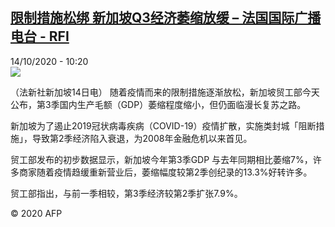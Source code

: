 <!--1602669316000-->
[限制措施松绑 新加坡Q3经济萎缩放缓 – 法国国际广播电台 - RFI](http://www.rfi.fr//cn/contenu/20201014-%E9%99%90%E5%88%B6%E6%8E%AA%E6%96%BD%E6%9D%BE%E7%BB%91-%E6%96%B0%E5%8A%A0%E5%9D%A1q3%E7%BB%8F%E6%B5%8E%E8%90%8E%E7%BC%A9%E6%94%BE%E7%BC%93)
------

<div>14/10/2020 - 10:20</div><img src="https://s.rfi.fr/media/display/11b53416-0df9-11eb-a752-005056bf87d6/w:310/p:16x9/int0008b.201014162004.jpg"><div class="t-content__body u-clearfix"><p>（法新社新加坡14日电）    随着疫情而来的限制措施逐渐放松，新加坡贸工部今天公布，第3季国内生产毛额（GDP）萎缩程度缩小，但仍面临漫长复苏之路。</p><p>    新加坡为了遏止2019冠状病毒疾病（COVID-19）疫情扩散，实施类封城「阻断措施」，导致第2季经济陷入衰退，为2008年金融危机以来首见。</p><p>    贸工部发布的初步数据显示，新加坡今年第3季GDP 与去年同期相比萎缩7%，许多商家随着疫情趋缓重新营业后，萎缩幅度较第2季创纪录的13.3%好转许多。</p><p>    贸工部指出，与前一季相较，第3季经济较第2季扩张7.9%。</p><p class="t-copyright">© 2020 AFP</p>        </div>
